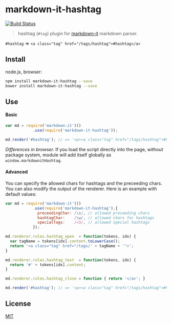 # markdown-it-hashtag

[![Build Status](https://img.shields.io/travis/svbergerem/markdown-it-hashtag/master.svg?style=flat)](https://travis-ci.org/svbergerem/markdown-it-hashtag)

> hashtag (`#tag`) plugin for [markdown-it](https://github.com/markdown-it/markdown-it) markdown parser.

`#hashtag` => `<a class="tag" href="/tags/hashtag">#hashtag</a>`

## Install

node.js, browser:

```bash
npm install markdown-it-hashtag --save
bower install markdown-it-hashtag --save
```

## Use

#### Basic

```js
var md = require('markdown-it')()
            .use(require('markdown-it-hashtag'));

md.render('#hashtag'); // => '<p><a class="tag" href="/tags/hashtag">#hashtag</a></p>'
```

_Differences in browser._ If you load the script directly into the page, without
package system, module will add itself globally as `window.markdownitHashtag`.

#### Advanced

You can specify the allowed chars for hashtags and the preceeding chars. You can also
modify the output of the renderer. Here is an example with default values:

```js
var md = require('markdown-it')()
            .use(require('markdown-it-hashtag'),{
              preceedingChar: /\s/, // allowed preceeding chars
              hashtagChar:    /\w/, // allowed chars for hashtags
              specialTags:    /<3/, // allowed special hashtags
            });

md.renderer.rules.hashtag_open  = function(tokens, idx) {
  var tagName = tokens[idx].content.toLowerCase(); 
  return '<a class="tag" href="/tags/' + tagName + '">';
}

md.renderer.rules.hashtag_text  = function(tokens, idx) {
  return '#' + tokens[idx].content;
}

md.renderer.rules.hashtag_close = function { return '</a>'; }

md.render('#hashtag'); // => '<p><a class="tag" href="/tags/hashtag">#hashtag</a></p>'
```

## License

[MIT](https://github.com/svbergerem/markdown-it-hashtag/blob/master/LICENSE)
